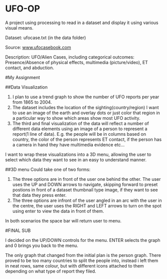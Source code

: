 # UFO-OP
A project using processing to read in a dataset and display it using various visual means.

Dataset:  ufocase.txt (in the data folder)

Source:  www.ufocasebook.com

Description:  UFO/Alien Cases, including categorical outcomes:
Presence/Absence of physical effects, multimedia (picture/video),
ET contact, and abduction.

#My Assignment

##Data Visualization
1. I plan to use a trend graph to show the number of UFO reports per year from 1865 to 2004.
2. The dataset includes the location of the sighting(country/region) I want to use an image of the earth and overlay dots or just color that region in a particular way to show which areas show most UFO activity.
3. The third and final visualization of the data will reflect a number of different data elements using an image of a person to represent a report(1 line of data). E.g. the people will be in columns based on country, the color of the person represents ET contact, if the person has a camera in hand they have multimedia evidence etc...

I want to wrap these visualizations into a 3D menu, allowing the user to select which data they want to see in an easy to understand manner.

##3D menu
Could take one of two forms:

1. The three options are in front of the user one behind the other. The user uses the UP and DOWN arrows to navigate, skipping forward to preset postions in front of a dataset thumbnail type image, if they want to see that data they press enter.
2. The three options are infront of the user angled in an arc with the user in the centre, the user uses the RIGHT and LEFT arrows to turn on the spot using enter to view the data in front of them.

In both scenarios the space bar will return user to menu.


#FINAL SUB

I decided on the UP/DOWN controls for the menu. ENTER selects the graph and 0 brings you back to the menu.

The only graph that changed from the initial plan is the person graph. There proved to be too many countries to split the people into, instead i left them in neat rows, same colour, but with different icons attached to them depending on what type of report they filed.

